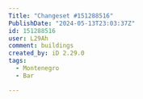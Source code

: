 ```yaml
---
Title: "Changeset #151288516"
PublishDate: "2024-05-13T23:03:37Z"
id: 151288516
user: L29Ah
comment: buildings
created_by: iD 2.29.0
tags:
  - Montenegro
  - Bar

---
```

